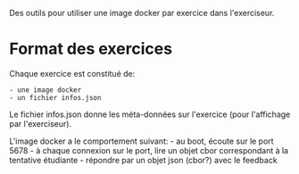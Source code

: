 Des outils pour utiliser une image docker par exercice dans l'exerciseur.

Format des exercices
====

Chaque exercice est constitué de:

	- une image docker
	- un fichier infos.json

Le fichier infos.json donne les méta-données sur l'exercice (pour l'affichage par l'exerciseur).

L'image docker a le comportement suivant:
	- au boot, écoute sur le port 5678
	- à chaque connexion sur le port, lire un objet cbor correspondant à la tentative étudiante
	- répondre par un objet json (cbor?) avec le feedback
